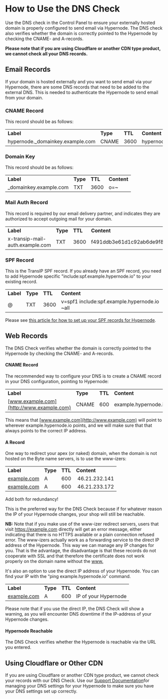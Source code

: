 <!-- source: https://support.hypernode.com/en/services/control-panel/how-to-use-the-dns-check/ -->
# How to Use the DNS Check

Use the DNS check in the Control Panel to ensure your externally hosted domain is properly configured to send email via Hypernode. The DNS check also verifies whether the domain is correctly pointed to the Hypernode by checking the CNAME- and A-records. 

**Please note that if you are using Cloudflare or another CDN type product, we cannot check all your DNS records.**


Email Records
-------------

If your domain is hosted externally and you want to send email via your Hypernode, there are some DNS records that need to be added to the external DNS. This is needed to authenticate the Hypernode to send email from your domain. 

### CNAME Record

This record should be as follows: 

|  |  |  |  |
| --- | --- | --- | --- |
| **Label** | **Type** | **TTL** | **Content** |
| hypernode._domainkey.example.com | CNAME | 3600 | hypernode._domainkey.*example*.hypernode.io |

### Domain Key

This record should be as follows: 

|  |  |  |  |
| --- | --- | --- | --- |
| **Label** | **Type** | **TTL** | **Content** |
| _domainkey.example.com | TXT | 3600 | o=~ |

### Mail Auth Record

This record is required by our email delivery partner, and indicates they are authorized to accept outgoing mail for your domain. 

|  |  |  |  |
| --- | --- | --- | --- |
| **Label** | **Type** | **TTL** | **Content** |
| x-transip-mail-auth.example.com | TXT | 3600 | f491ddb3e61d1c92ab6de9f81257b1c0b95986d6550517f005c8e5e895da6fd2 |

### SPF Record

This is the TransIP SPF record. If you already have an SPF record, you need to add Hypernode specific "include:spf.example.hypernode.io" to your existing record.

|  |  |  |  |
| --- | --- | --- | --- |
| **Label** | **Type** | **TTL** | **Content** |
| @ | TXT | 3600 | v=spf1 include:spf.example.hypernode.io ~all |

Please see [this article for how to set up your SPF records for Hypernode](https://support.hypernode.com/en/hypernode/dns/how-to-set-up-your-spf-records-for-hypernode).

Web Records
-----------

The DNS Check verifies whether the domain is correctly pointed to the Hypernode by checking the CNAME- and A-records. 

#### CNAME Record

The recommended way to configure your DNS is to create a CNAME record in your DNS configuration, pointing to Hypernode:

|  |  |  |  |
| --- | --- | --- | --- |
| **Label** | **Type** | **TTL** | **Content** |
| [www.example.com](http://www.example.com) | CNAME | 600 | example.hypernode.io |

This means that [www.example.com](http://www.example.com) will point to wherever example.hypernode.io points, and we will make sure that that always points to the correct IP address.

#### A Record

One way to redirect your apex (or naked) domain, when the domain is not hosted on the Byte name servers, is to use the www-izers:

|  |  |  |  |
| --- | --- | --- | --- |
| **Label** | **Type** | **TTL** | **Content** |
| [example.com](http://www.example.com) | A | 600 |  46.21.232.141 |
| [example.com](http://www.example.com) | A | 600 |  46.21.233.172 |

Add both for redundancy!

This is the preferred way for the DNS Check because if for whatever reason the IP of your Hypernode changes, your shop will still be reachable. 

**NB:** Note that if you make use of the www-izer redirect servers, users that visit <https://example.com> directly will get an error message, either indicating that there is no HTTPS available or a plain connection refused error. The www-izers actually work as a forwarding service to the direct IP address of the Hypernode. This way we can manage any IP changes for you. That is the advantage, the disadvantage is that these records do not cooperate with SSL and that therefore the certificate does not work properly on the domain name without the [www.](http://www.%C2%A0)

It's also an option to use the direct IP address of your Hypernode. You can find your IP with the “ping example.hypernode.io” command. 

|  |  |  |  |
| --- | --- | --- | --- |
| **Label** | **Type** | **TTL** | **Content** |
| [example.com](http://www.example.com) | A | 600 | IP of your Hypernode |

Please note that if you use the direct IP, the DNS Check will show a warning, as you will encounter DNS downtime if the IP-address of your Hypernode changes. 

#### Hypernode Reachable

The DNS Check verifies whether the Hypernode is reachable via the URL you entered.

Using Cloudflare or Other CDN
-----------------------------

If you are using Cloudflare or another CDN type product, we cannot check your records with our DNS Check. Use our [Support Documentation](https://support.hypernode.com/en/hypernode/dns/how-to-manage-your-dns-settings-for-hypernode#Manage-your-own-DNS%3A-CNAME-for-the-www-record)for managing your DNS settings for your Hypernode to make sure you have your DNS settings set up correctly. 
